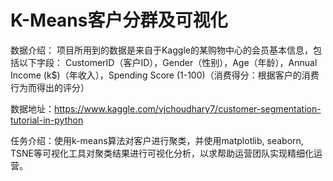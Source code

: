 # K-Means客户分群及可视化

数据介绍：
项目所用到的数据是来自于Kaggle的某购物中心的会员基本信息，包括以下字段：
CustomerID（客户ID），Gender（性别），Age（年龄），Annual Income (k$)（年收入），Spending Score (1-100)（消费得分：根据客户的消费行为而得出的评分）

数据地址：https://www.kaggle.com/vjchoudhary7/customer-segmentation-tutorial-in-python

任务介绍：使用k-means算法对客户进行聚类，并使用matplotlib, seaborn, TSNE等可视化工具对聚类结果进行可视化分析，以求帮助运营团队实现精细化运营。
